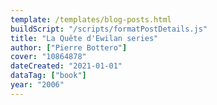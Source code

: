 ```yaml
---
template: /templates/blog-posts.html
buildScript: "/scripts/formatPostDetails.js"
title: "La Quête d'Ewilan series"
author: ["Pierre Bottero"]
cover: "10864878"
dateCreated: "2021-01-01"
dataTag: ["book"]
year: "2006"
---
```

